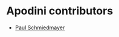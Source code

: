 <!--
                  
This source file is part of the Apodini HotROD example open source project

SPDX-FileCopyrightText: 2022 Paul Schmiedmayer and the project authors (see CONTRIBUTORS.md) <paul.schmiedmayer@tum.de>

SPDX-License-Identifier: MIT
             
-->

Apodini contributors
====================

* [Paul Schmiedmayer](https://github.com/PSchmiedmayer)
